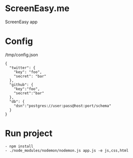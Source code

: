 ScreenEasy.me
==========

ScreenEasy app


# Config
/tmp/config.json
```
{
  "twitter": {
    "key": "foo",
    "secret": "bar"
  },
  "github": {
    "key":"foo",
    "secret":"bar"
  },
  "db": {
    "dsn":"postgres://user:pass@host:port/schema"
  }
}
```

# Run project
```
- npm install
- ./node_modules/nodemon/nodemon.js app.js -e js,css,html
```
